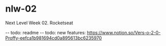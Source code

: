 # nlw-02
Next Level Week 02. Rocketseat

-- todo: readme
-- todo: new features: https://www.notion.so/Vers-o-2-0-Proffy-eefca1b981694cd0a895613bc6235970
